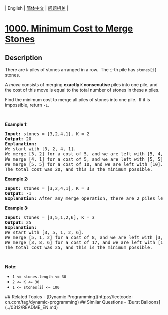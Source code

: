 
| English | [简体中文](README.md) | [问题相关](QUESTION.md) |
# [1000. Minimum Cost to Merge Stones](https://leetcode-cn.com/problems/minimum-cost-to-merge-stones/)
## Description
<p>There are <code>N</code> piles of stones arranged in a row.&nbsp; The <code>i</code>-th pile has <code>stones[i]</code> stones.</p>

<p>A <em>move</em> consists of merging <strong>exactly&nbsp;<code>K</code>&nbsp;consecutive</strong> piles into one pile, and the cost of this move is equal to the total number of stones in these <code>K</code> piles.</p>

<p>Find the minimum cost to merge all piles of stones into one pile.&nbsp; If it is impossible, return <code>-1</code>.</p>

<p>&nbsp;</p>

<div>
<p><strong>Example 1:</strong></p>

<pre>
<strong>Input: </strong>stones = <span id="example-input-1-1">[3,2,4,1]</span>, K = <span id="example-input-1-2">2</span>
<strong>Output: </strong><span id="example-output-1">20</span>
<strong>Explanation: </strong>
We start with [3, 2, 4, 1].
We merge [3, 2] for a cost of 5, and we are left with [5, 4, 1].
We merge [4, 1] for a cost of 5, and we are left with [5, 5].
We merge [5, 5] for a cost of 10, and we are left with [10].
The total cost was 20, and this is the minimum possible.
</pre>

<div>
<p><strong>Example 2:</strong></p>

<pre>
<strong>Input: </strong>stones = <span id="example-input-2-1">[3,2,4,1]</span>, K = <span id="example-input-2-2">3</span>
<strong>Output: </strong><span id="example-output-2">-1</span>
<strong>Explanation: </strong>After any merge operation, there are 2 piles left, and we can&#39;t merge anymore.  So the task is impossible.
</pre>

<div>
<p><strong>Example 3:</strong></p>

<pre>
<strong>Input: </strong>stones = <span id="example-input-3-1">[3,5,1,2,6]</span>, K = <span id="example-input-3-2">3</span>
<strong>Output: </strong><span id="example-output-3">25</span>
<strong>Explanation: </strong>
We start with [3, 5, 1, 2, 6].
We merge [5, 1, 2] for a cost of 8, and we are left with [3, 8, 6].
We merge [3, 8, 6] for a cost of 17, and we are left with [17].
The total cost was 25, and this is the minimum possible.
</pre>

<p>&nbsp;</p>

<p><strong><span>Note:</span></strong></p>

<ul>
	<li><code><span>1 &lt;= stones.length &lt;= 30</span></code></li>
	<li><code><span>2 &lt;= K &lt;= 30</span></code></li>
	<li><code><span>1 &lt;= stones[i] &lt;= 100</span></code></li>
</ul>
</div>
</div>
</div>
## Related Topics
- [Dynamic Programming](https://leetcode-cn.com/tag/dynamic-programming)
## Similar Questions
- [Burst Balloons](../0312/README_EN.md)
